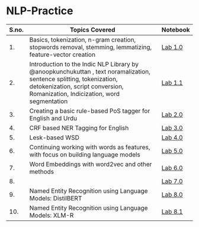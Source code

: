 # NLP-Practice

| S.no. | Topics Covered  | Notebook |
--------|-----------------|----------|
| 1. | Basics, tokenization, n-gram creation, stopwords removal, stemming, lemmatizing, feature-vector creation | [Lab 1.0](https://github.com/nazianafis/NLP-Practice/blob/main/nlp-01-01.ipynb) |
| 2. | Introduction to the Indic NLP Library by @anoopkunchukuttan , text noramalization, sentence splitting, tokenization, detokenization, script conversion, Romanization, Indicization, word segmentation | [Lab 1.1](https://github.com/nazianafis/NLP-Practice/blob/main/nlp-01-02.ipynb) |
| 3. | Creating a basic rule-based PoS tagger for English and Urdu | [Lab 2.0](https://github.com/nazianafis/NLP-Practice/blob/main/nlp-02.ipynb) |
| 4. | CRF based NER Tagging for English | [Lab 3.0](https://github.com/nazianafis/NLP-Practice/blob/main/nlp-03.ipynb) |
| 5. | Lesk-based WSD | [Lab 4.0]() |
| 6. | Continuing working with words as features, with focus on building language models | [Lab 5.0](https://github.com/nazianafis/Natural-Language-Processing/blob/main/nlp-05.ipynb) |
| 7. | Word Embeddings with word2vec and other methods | [Lab 6.0](https://github.com/nazianafis/Natural-Language-Processing/blob/main/nlp-06.ipynb) |
| 8. | | [Lab 7.0]() |
| 9. | Named Entity Recognition using Language Models: DistilBERT | [Lab 8.0](https://github.com/nazianafis/Natural-Language-Processing/blob/main/nlp-08-01.ipynb) |
| 10. | Named Entity Recognition using Language Models: XLM-R | [Lab 8.1](https://github.com/nazianafis/Natural-Language-Processing/blob/main/nlp-08-02.ipynb) | 

